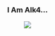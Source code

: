 <p align="center">
  <h3 align="center">I Am Alk4...</h3>
</p>

<p align="center">
    <img src="[![Typing SVG](https://readme-typing-svg.herokuapp.com?font=Secular+One&color=00F5FF&center=true&vCenter=true&lines=Soy+Alk4%2C+es+un+gusto+tenerte+aqui...;Programador+de+Python%2C+Javascript%2C+more;Sera+un+gusto+hablar+contigo%2C+contactame)](https://git.io/typing-svg)">
</p>
